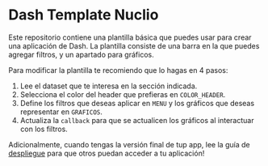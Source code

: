 # Dash Template Nuclio

Este repositorio contiene una plantilla básica que puedes usar para crear una aplicación de Dash. La plantilla consiste de una barra en la que puedes agregar filtros, y un apartado para gráficos.

Para modificar la plantilla te recomiendo que lo hagas en 4 pasos:

1. Lee el dataset que te interesa en la sección indicada.
2. Selecciona el color del header que prefieras en `COLOR_HEADER`.
3. Define los filtros que deseas aplicar en `MENU` y los gráficos que deseas representar en `GRAFICOS`.
4. Actualiza la `callback` para que se actualicen los gráficos al interactuar con los filtros.

Adicionalmente, cuando tengas la versión final de tup app, lee la guía de [despliegue](DESPLIEGUE.md) para que otros puedan acceder a tu aplicación!
